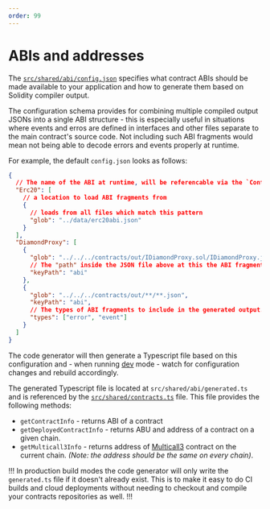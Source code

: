 ```yaml
---
order: 99
---
```


# ABIs and addresses

The [`src/shared/abi/config.json`](https://github.com/QuickDapp/QuickDapp/tree/master/src/shared/abi/config.json) specifies what contract ABIs should be made available to your application and how to generate them 
based on Solidity compiler output. 

The configuration schema provides for combining multiple compiled output JSONs into a single ABI structure - this is especially useful in situations where events and erros are defined in interfaces and other files 
separate to the main contract's source code. Not including such ABI fragments would mean not being able to decode errors and events properly at runtime.

For example, the default `config.json` looks as follows:

```json
{
  // The name of the ABI at runtime, will be referencable via the `ContractName` enum as `ContractName.Erc20`
  "Erc20": [
    // a location to load ABI fragments from
    {
      // loads from all files which match this pattern
      "glob": "../data/erc20abi.json"
    }
  ],
  "DiamondProxy": [
    {
      "glob": "../../../contracts/out/IDiamondProxy.sol/IDiamondProxy.json",
      // The "path" inside the JSON file above at this the ABI fragments actually sit. For Foundry compilation output it's usually the `abi` key. If ommitted then the JSON file itself is assumed to be the ABI.
      "keyPath": "abi"
    },
    {
      "glob": "../../../contracts/out/**/**.json",
      "keyPath": "abi",
      // The types of ABI fragments to include in the generated output. If ommitted then all fragments are included.
      "types": ["error", "event"]
    }
  ]
}
```

The code generator will then generate a Typescript file based on this configuration and - when running [dev](../command-line/dev.md) mode - watch for configuration changes and rebuild accordingly. 

The generated Typescript file is located at `src/shared/abi/generated.ts` and is referenced by the [`src/shared/contracts.ts`](https://github.com/QuickDapp/QuickDapp/tree/master/src/shared/contracts.ts) file. This 
file provides the following methods:

* `getContractInfo` - returns ABI of a contract
* `getDeployedContractInfo` - returns ABU and address of a contract on a given chain.
* `getMulticall3Info` - returns address of [Multicall3](https://www.multicall3.com/) contract on the current chain. _(Note: the address should be the same on every chain)_.

!!!
In production build modes the code generator will only write the `generated.ts` file if it doesn't already exist. This is to make it easy to do CI builds and cloud deployments without needing to checkout and compile your contracts 
repositories as well.
!!! 